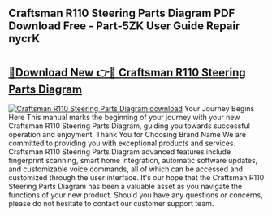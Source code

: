## Craftsman R110 Steering Parts Diagram PDF Download Free - Part-5ZK User Guide Repair nycrK

# <h2><a href="http://dfhz4rt.blite.top/?on=Craftsman+R110+Steering+Parts+Diagram">🔗Download New 👉🔴 Craftsman R110 Steering Parts Diagram</a></h2>

[![Craftsman R110 Steering Parts Diagram download](https://i.imgur.com/lujVjoI.png)](http://dfhz4rt.blite.top/?on=Craftsman+R110+Steering+Parts+Diagram)
Your Journey Begins Here This manual marks the beginning of your journey with your new Craftsman R110 Steering Parts Diagram, guiding you towards successful operation and enjoyment. Thank You for Choosing Brand Name We are committed to providing you with exceptional products and services. Craftsman R110 Steering Parts Diagram advanced features include fingerprint scanning, smart home integration, automatic software updates, and customizable voice commands, all of which can be accessed and customized through the user interface. It's our hope that the Craftsman R110 Steering Parts Diagram has been a valuable asset as you navigate the functions of your new product. Should you have any questions or concerns, please do not hesitate to contact our customer support team.
